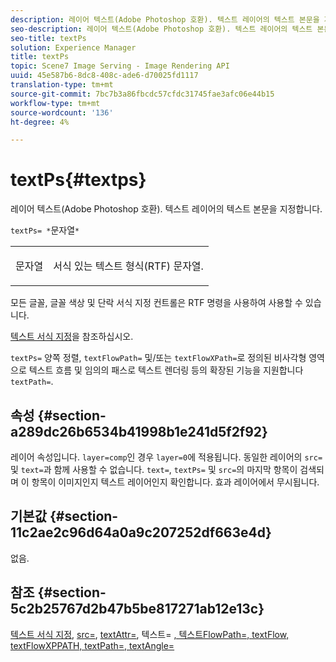 ```yaml
---
description: 레이어 텍스트(Adobe Photoshop 호환). 텍스트 레이어의 텍스트 본문을 지정합니다.
seo-description: 레이어 텍스트(Adobe Photoshop 호환). 텍스트 레이어의 텍스트 본문을 지정합니다.
seo-title: textPs
solution: Experience Manager
title: textPs
topic: Scene7 Image Serving - Image Rendering API
uuid: 45e587b6-8dc8-408c-ade6-d70025fd1117
translation-type: tm+mt
source-git-commit: 7bc7b3a86fbcdc57cfdc31745fae3afc06e44b15
workflow-type: tm+mt
source-wordcount: '136'
ht-degree: 4%

---
```



# textPs{#textps}

레이어 텍스트(Adobe Photoshop 호환). 텍스트 레이어의 텍스트 본문을 지정합니다.

`textPs= *`문자열`*`

<table id="simpletable_4E2D08FD4EEC4EDC9EFE9F6F2E22DB0C"> 
 <tr class="strow"> 
  <td class="stentry"> <p><span class="codeph"><span class="varname"> 문자열</span> </span> </p> </td> 
  <td class="stentry"> <p>서식 있는 텍스트 형식(RTF) 문자열. </p></td> 
 </tr> 
</table>

모든 글꼴, 글꼴 색상 및 단락 서식 지정 컨트롤은 RTF 명령을 사용하여 사용할 수 있습니다.

[텍스트 서식 지정](../../../../../is-api/http-ref/image-serving-api-ref/c-http-protocol-reference/c-text-formatting/c-text-formatting.md#concept-0d3136db7f6f49668274541cd4b6364c)을 참조하십시오.

`textPs=` 양쪽 정렬,  `textFlowPath=` 및/또는 `textFlowXPath=`로 정의된 비사각형 영역으로 텍스트 흐름 및 임의의 패스로 텍스트 렌더링 등의 확장된 기능을 지원합니다 `textPath=`.

## 속성 {#section-a289dc26b6534b41998b1e241d5f2f92}

레이어 속성입니다. `layer=comp`인 경우 `layer=0`에 적용됩니다. 동일한 레이어의 `src=` 및 `text=`과 함께 사용할 수 없습니다. `text=`, `textPs=` 및 `src=`의 마지막 항목이 검색되며 이 항목이 이미지인지 텍스트 레이어인지 확인합니다. 효과 레이어에서 무시됩니다.

## 기본값 {#section-11c2ae2c96d64a0a9c207252df663e4d}

없음.

## 참조 {#section-5c2b25767d2b47b5be817271ab12e13c}

[텍스트 서식 지정](../../../../../is-api/http-ref/image-serving-api-ref/c-http-protocol-reference/c-text-formatting/c-text-formatting.md#concept-0d3136db7f6f49668274541cd4b6364c),  [src=](../../../../../is-api/http-ref/image-serving-api-ref/c-http-protocol-reference/c-command-reference/r-src.md#reference-f6506637778c4c69bf106a7924a91ab1),  [textAttr=](../../../../../is-api/http-ref/image-serving-api-ref/c-http-protocol-reference/c-command-reference/r-textattr.md#reference-ff00484fa3244286abeff34911f7ec0d), 텍스트= [ ](../../../../../is-api/http-ref/image-serving-api-ref/c-http-protocol-reference/c-command-reference/r-text.md#reference-84634052e48548539a1ef63cbe41f22f)  [ ](../../../../../is-api/http-ref/image-serving-api-ref/c-http-protocol-reference/c-command-reference/r-textflowpath.md#reference-0b8d9493d71342f0b6a64a6d221584ef)  [ ](../../../../../is-api/http-ref/image-serving-api-ref/c-http-protocol-reference/c-command-reference/r-textflowxpath.md#reference-c55d4e41a28f40aca6a24ca218c28542)  [ ](../../../../../is-api/http-ref/image-serving-api-ref/c-http-protocol-reference/c-command-reference/r-textpath.md#reference-b09cc0902dff4725bdb54d5da4076ccd)  [, 텍스트FlowPath=, textFlow, textFlowXPPATH, textPath=, textAngle=](../../../../../is-api/http-ref/image-serving-api-ref/c-http-protocol-reference/c-command-reference/r-textangle.md#reference-447f624c0e764d0cb5c75846d1b44d15)
